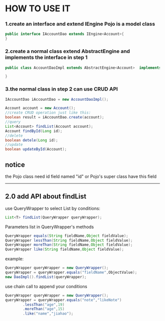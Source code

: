 # HOW TO USE IT
### 1.create an interface and extend IEngine<Pojo> Pojo is a model class
``` java
public interface IAccountDao extends IEngine<Account>{
}
```
### 2.create a normal class extend AbstractEngine<Pojo> and implements the interface in step 1
```java
public class AccountDaoImpl extends AbstractEngine<Account>  implements IAccountDao<Account>{

}
```
### 3.the normal class in step 2 can use CRUD API 
```java
IAccountDao iAccountDao = new AccountDaoImpl();

Account account = new Account();
//create CRUD operation just like this:
boolean result = iAccountDao.create(account);
//query
List<Account> findList(Account account);
Account findById(Long id);
//delete
boolean detele(Long id);
//update
boolean updateById(Account);
```

## notice
the Pojo class need id field named "id" or Pojo's super class have this field

---
## 2.0 add API about findList 
use QueryWrapper to select List by conditions:   
```java
List<T> findList(QueryWrapper queryWrapper);
```
Parameters list in QueryWrapper's methods
```java
QueryWrapper equals(String fieldName,Object fieldValue);
QueryWrapper lessThan(String fieldName,Object fieldValue);
QueryWrapper moreThan(String fieldName,Object fieldValue);
QueryWrapper like(String fieldName,Object fieldValue);
```
example:
```java
QueryWrapper queryWrapper = new QueryWrapper();
queryWrapper = queryWrapper.equals("fieldName",ObjectValue);
new DaoImpl().findList(queryWrapper);
```
use chain call to append your conditions
```java
QueryWrapper queryWrapper = new QueryWrapper();
queryWrapper = queryWrapper.equals("note","likeNote")
        .lessThan("age",19)
        .moreThan("age",15)
        .like("name","jiahao");
```